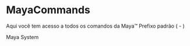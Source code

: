 # MayaCommands

Aqui você tem acesso a todos os comandos da Maya™
Prefixo padrão ( - )

Maya System
